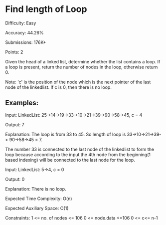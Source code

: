 # Find length of Loop

Difficulty: Easy

Accuracy: 44.26%

Submissions: 176K+

Points: 2

Given the head of a linked list, determine whether the list contains a loop. If a loop is present, return the number of nodes in the loop, otherwise return 0.



Note: 'c' is the position of the node which is the next pointer of the last node of the linkedlist. If c is 0, then there is no loop.

## Examples:

Input: LinkedList: 25->14->19->33->10->21->39->90->58->45, c = 4

Output: 7

Explanation: The loop is from 33 to 45. So length of loop is 33->10->21->39-> 90->58->45 = 7. 

The number 33 is connected to the last node of the linkedlist to form the loop because according to the input the 4th node from the beginning(1 based indexing) 
will be connected to the last node for the loop.


Input: LinkedList: 5->4, c = 0

Output: 0

Explanation: There is no loop.

Expected Time Complexity: O(n)

Expected Auxiliary Space: O(1)

Constraints:
1 <= no. of nodes <= 106
0 <= node.data <=106
0 <= c<= n-1